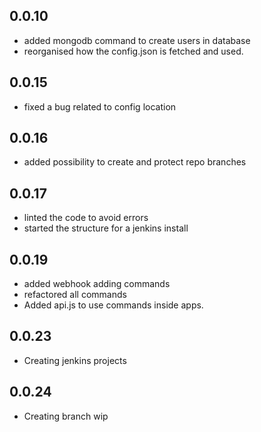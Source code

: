 ## 0.0.10
- added mongodb command to create users in database
- reorganised how the config.json is fetched and used.

## 0.0.15
- fixed a bug related to config location


## 0.0.16
- added possibility to create and protect repo branches


## 0.0.17
- linted the code to avoid errors
- started the structure for a jenkins install


## 0.0.19
- added webhook adding commands
- refactored all commands
- Added api.js to use commands inside apps.


## 0.0.23
- Creating jenkins projects

## 0.0.24
- Creating branch wip

